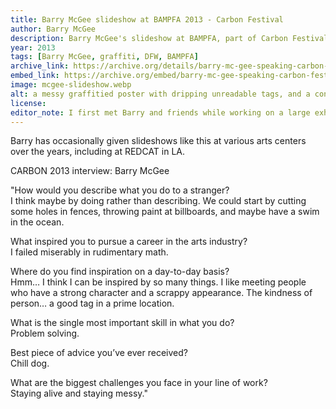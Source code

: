 ```yaml
---
title: Barry McGee slideshow at BAMPFA 2013 - Carbon Festival
author: Barry McGee
description: Barry McGee's slideshow at BAMPFA, part of Carbon Festival 2013.
year: 2013
tags: [Barry McGee, graffiti, DFW, BAMPFA]
archive_link: https://archive.org/details/barry-mc-gee-speaking-carbon-festival-2013-g-pe-7-s-5e-twfc
embed_link: https://archive.org/embed/barry-mc-gee-speaking-carbon-festival-2013-g-pe-7-s-5e-twfc
image: mcgee-slideshow.webp
alt: a messy graffitied poster with dripping unreadable tags, and a construction barrier in front 
license: 
editor_note: I first met Barry and friends while working on a large exhibit of his work at the Rose Art Museum in 2004. Many years later we reconnected in California and I curated an exhibit of Barry and Clare's work at the Riverside Art Museum (The Big Sad). I have a small geometric painting by Barry tattooed on my arm.
---
```


Barry has occasionally given slideshows like this at various arts centers over the years, including at REDCAT in LA.

CARBON 2013 interview: Barry McGee

"How would you describe what you do to a stranger?  
I think maybe by doing rather than describing. We could start by cutting some holes in fences, throwing paint at billboards, and maybe have a swim in the ocean.

What inspired you to pursue a career in the arts industry?  
I failed miserably in rudimentary math.

Where do you find inspiration on a day-to-day basis?  
Hmm… I think I can be inspired by so many things. I like meeting people who have a strong character and a scrappy appearance. The kindness of person… a good tag in a prime location.

What is the single most important skill in what you do?  
Problem solving.

Best piece of advice you’ve ever received?  
Chill dog.

What are the biggest challenges you face in your line of work?  
Staying alive and staying messy."
